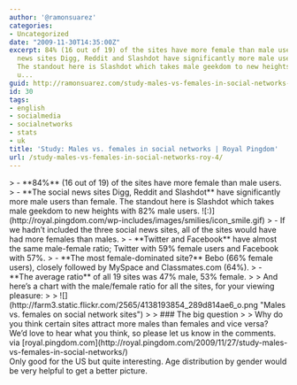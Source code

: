 ```yaml
---
author: '@ramonsuarez'
categories:
- Uncategorized
date: "2009-11-30T14:35:00Z"
excerpt: 84% (16 out of 19) of the sites have more female than male users. The social
  news sites Digg, Reddit and Slashdot have significantly more male users than female.
  The standout here is Slashdot which takes male geekdom to new heights with 82% male
  u...
guid: http://ramonsuarez.com/study-males-vs-females-in-social-networks-roy-4
id: 30
tags:
- english
- socialmedia
- socialnetworks
- stats
- uk
title: 'Study: Males vs. females in social networks | Royal Pingdom'
url: /study-males-vs-females-in-social-networks-roy-4/
---
```


<div class="posterous_bookmarklet_entry">> - **84%** (16 out of 19) of the sites have more female than male users.
> - **The social news sites Digg, Reddit and Slashdot** have significantly more male users than female. The standout here is Slashdot which takes male geekdom to new heights with 82% male users. ![:)](http://royal.pingdom.com/wp-includes/images/smilies/icon_smile.gif)
> - If we hadn’t included the three social news sites, all of the sites would have had more females than males.
> - **Twitter and Facebook** have almost the same male-female ratio; Twitter with 59% female users and Facebook with 57%.
> - **The most female-dominated site?** Bebo (66% female users), closely followed by MySpace and Classmates.com (64%).
> - **The average ratio** of all 19 sites was 47% male, 53% female.
> 
> And here’s a chart with the male/female ratio for all the sites, for your viewing pleasure:
> 
> ![](http://farm3.static.flickr.com/2565/4138193854_289d814ae6_o.png "Males vs. females on social network sites")
> 
> ### The big question
> 
> Why do you think certain sites attract more males than females and vice versa? We’d love to hear what you think, so please let us know in the comments.

<div class="posterous_quote_citation">via [royal.pingdom.com](http://royal.pingdom.com/2009/11/27/study-males-vs-females-in-social-networks/)</div>Only good for the US but quite interesting. Age distribution by gender would be very helpful to get a better picture.

</div>